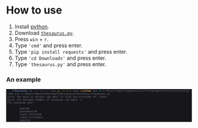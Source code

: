 # How to use

1. Install [python](https://python.org/downloads).
2. Download [`thesaurus.py`](https://raw.githubusercontent.com/DhruvMitna/thesaurus/master/thesaurus.py).
3. Press `win` + `r`.
4. Type `'cmd'` and press enter.
5. Type `'pip install requests'` and press enter.
6. Type `'cd Downloads'` and press enter.
7. Type `'thesaurus.py'` and press enter.

### An example

![Demo image](demo.png "Demo")